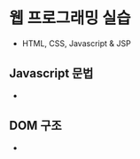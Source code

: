 <h1> 웹 프로그래밍 실습 </h1>

- HTML, CSS, Javascript & JSP

<h2> Javascript 문법 </h2>

 - 

<h2> DOM 구조 </h2>

 - 
